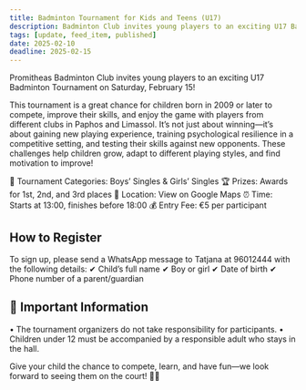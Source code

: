 ```yaml
---
title: Badminton Tournament for Kids and Teens (U17)
description: Badminton Club invites young players to an exciting U17 Badminton Tournament on Saturday, February 15!
tags: [update, feed_item, published]
date: 2025-02-10
deadline: 2025-02-15
---
```


Promitheas Badminton Club invites young players to an exciting U17 Badminton Tournament on Saturday, February 15!

This tournament is a great chance for children born in 2009 or later to compete, improve their skills, and enjoy the game with players from different clubs in Paphos and Limassol.
It’s not just about winning—it’s about gaining new playing experience, training psychological resilience in a competitive setting, and testing their skills against new opponents. These challenges help children grow, adapt to different playing styles, and find motivation to improve!

🏸 Tournament Categories: Boys’ Singles & Girls’ Singles
🏆 Prizes: Awards for 1st, 2nd, and 3rd places
📍 Location: View on Google Maps
⏰ Time: Starts at 13:00, finishes before 18:00
💰 Entry Fee: €5 per participant

## How to Register

To sign up, please send a WhatsApp message to Tatjana at 96012444 with the following details:
✔ Child’s full name
✔ Boy or girl
✔ Date of birth
✔ Phone number of a parent/guardian

## 📌 Important Information

• The tournament organizers do not take responsibility for participants.
• Children under 12 must be accompanied by a responsible adult who stays in the hall.

Give your child the chance to compete, learn, and have fun—we look forward to seeing them on the court! 🏸✨
